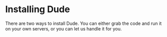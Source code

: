 # Installing Dude

 There are two ways to install Dude. You can either grab the code and run it on your own servers, or you can let us handle it for you.